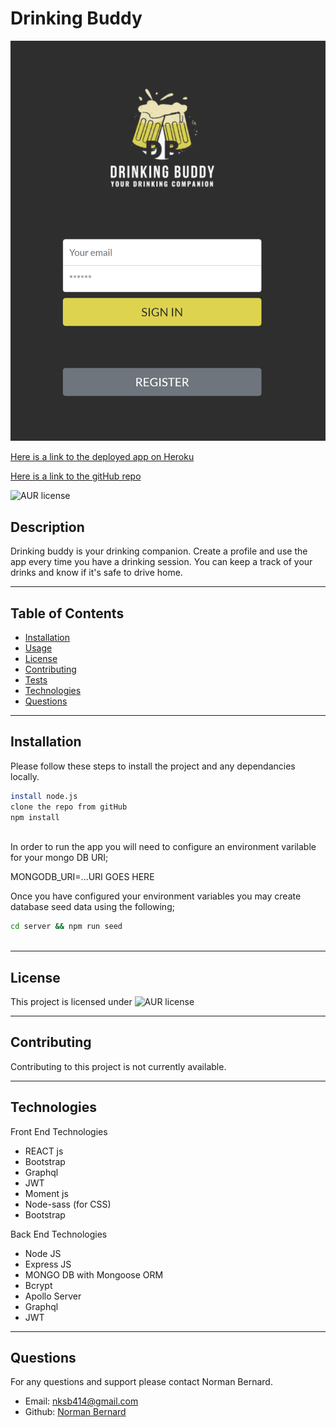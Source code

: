

# Drinking Buddy
 
  
![Drinking Buddy](./screenshot.PNG)
  
[Here is a link to the deployed app on Heroku](https://my-drinking-buddy.herokuapp.com/)

[Here is a link to the gitHub repo](https://github.com/Normksb/drinking-buddy)  

![AUR license](https://img.shields.io/static/v1?label=License&message=MIT&color=blue)

## Description
Drinking buddy is your drinking companion. Create a profile and use the app every time you have a drinking session. You can keep a track of your drinks and know if it's safe to drive home.


---
## Table of Contents

- [Installation](#installation)
- [Usage](#usage)
- [License](#license)
- [Contributing](#contributing)
- [Tests](#tests)
- [Technologies](#technologies)
- [Questions](#questions)

---
## Installation  
  
Please follow these steps to install the project and any dependancies locally.

```bash
install node.js
clone the repo from gitHub
npm install
 
```

In order to run the app you will need to configure an environment varilable for your mongo DB URI;

MONGODB_URI=...URI GOES HERE

Once you have configured your environment variables you may create database seed data using the following;

```bash
cd server && npm run seed
 
```

---
## License

This project is licensed under ![AUR license](https://img.shields.io/static/v1?label=License&message=MIT&color=blue)

---
## Contributing

Contributing to this project is not currently available.


---

## Technologies

Front End Technologies
- REACT js
- Bootstrap
- Graphql
- JWT
- Moment js
- Node-sass (for CSS)
- Bootstrap

Back End Technologies
- Node JS
- Express JS
- MONGO DB with Mongoose ORM
- Bcrypt
- Apollo Server
- Graphql
- JWT


---

## Questions

For any questions and support please contact Norman Bernard.  
- Email: nksb414@gmail.com
- Github: [Norman Bernard](https://github.com/Normksb)